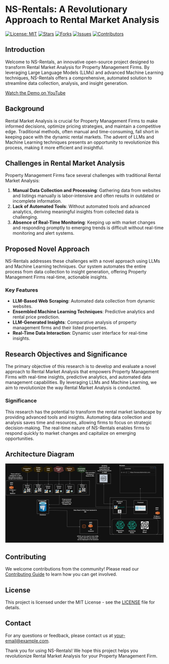 # NS-Rentals: A Revolutionary Approach to Rental Market Analysis

[![License: MIT](https://img.shields.io/badge/License-MIT-yellow.svg)](https://opensource.org/licenses/MIT)
[![Stars](https://img.shields.io/github/stars/yourusername/ns-rentals)](https://github.com/yourusername/ns-rentals/stargazers)
[![Forks](https://img.shields.io/github/forks/yourusername/ns-rentals)](https://github.com/yourusername/ns-rentals/network/members)
[![Issues](https://img.shields.io/github/issues/yourusername/ns-rentals)](https://github.com/yourusername/ns-rentals/issues)
[![Contributors](https://img.shields.io/github/contributors/yourusername/ns-rentals)](https://github.com/yourusername/ns-rentals/graphs/contributors)

## Introduction

Welcome to NS-Rentals, an innovative open-source project designed to transform Rental Market Analysis for Property Management Firms. By leveraging Large Language Models (LLMs) and advanced Machine Learning techniques, NS-Rentals offers a comprehensive, automated solution to streamline data collection, analysis, and insight generation. 

[Watch the Demo on YouTube](https://www.youtube.com/watch?v=iV5wMN3-HFE)

## Background

Rental Market Analysis is crucial for Property Management Firms to make informed decisions, optimize pricing strategies, and maintain a competitive edge. Traditional methods, often manual and time-consuming, fall short in keeping pace with the dynamic rental markets. The advent of LLMs and Machine Learning techniques presents an opportunity to revolutionize this process, making it more efficient and insightful.

## Challenges in Rental Market Analysis

Property Management Firms face several challenges with traditional Rental Market Analysis:

1. **Manual Data Collection and Processing**: Gathering data from websites and listings manually is labor-intensive and often results in outdated or incomplete information.
2. **Lack of Automated Tools**: Without automated tools and advanced analytics, deriving meaningful insights from collected data is challenging.
3. **Absence of Real-Time Monitoring**: Keeping up with market changes and responding promptly to emerging trends is difficult without real-time monitoring and alert systems.

## Proposed Novel Approach

NS-Rentals addresses these challenges with a novel approach using LLMs and Machine Learning techniques. Our system automates the entire process from data collection to insight generation, offering Property Management Firms real-time, actionable insights.

### Key Features

- **LLM-Based Web Scraping**: Automated data collection from dynamic websites.
- **Ensembled Machine Learning Techniques**: Predictive analytics and rental price prediction.
- **LLM-Generated Insights**: Comparative analysis of property management firms and their listed properties.
- **Real-Time Data Interaction**: Dynamic user interface for real-time insights.

## Research Objectives and Significance

The primary objective of this research is to develop and evaluate a novel approach to Rental Market Analysis that empowers Property Management Firms with real-time insights, predictive analytics, and automated data management capabilities. By leveraging LLMs and Machine Learning, we aim to revolutionize the way Rental Market Analysis is conducted.

### Significance

This research has the potential to transform the rental market landscape by providing advanced tools and insights. Automating data collection and analysis saves time and resources, allowing firms to focus on strategic decision-making. The real-time nature of NS-Rentals enables firms to respond quickly to market changes and capitalize on emerging opportunities.

## Architecture Diagram

![Architecture Diagram](/Documents/architecture.png)

## Contributing

We welcome contributions from the community! Please read our [Contributing Guide](CONTRIBUTING.md) to learn how you can get involved.

## License

This project is licensed under the MIT License - see the [LICENSE](LICENSE) file for details.

## Contact

For any questions or feedback, please contact us at [your-email@example.com](mailto:your-email@example.com).

Thank you for using NS-Rentals! We hope this project helps you revolutionize Rental Market Analysis for your Property Management Firm.